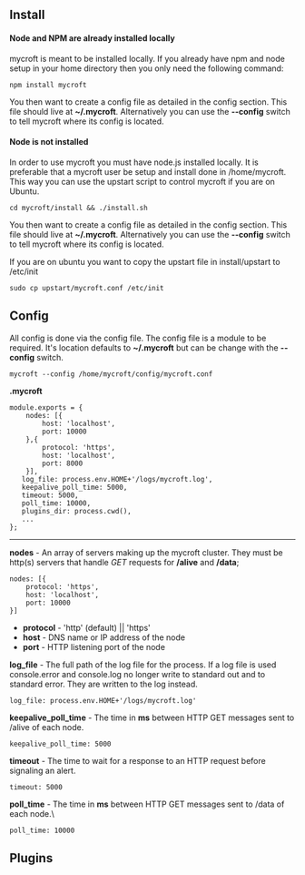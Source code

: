 ## Install

#### Node and NPM are already installed locally

mycroft is meant to be installed locally. If you already have npm and node setup in your home directory then you only need the following command:

    npm install mycroft

You then want to create a config file as detailed in the config section. This file should live at **~/.mycroft**. Alternatively you can use the **--config** switch to tell mycroft where its config is located.

#### Node is not installed

In order to use mycroft you must have node.js installed locally. It is preferable that a mycroft user be setup and install done in /home/mycroft. This way you can use the upstart script to control mycroft if you are on Ubuntu. 

    cd mycroft/install && ./install.sh

You then want to create a config file as detailed in the config section. This file should live at **~/.mycroft**. Alternatively you can use the **--config** switch to tell mycroft where its config is located.

If you are on ubuntu you want to copy the upstart file in install/upstart to /etc/init

    sudo cp upstart/mycroft.conf /etc/init

## Config

All config is done via the config file. The config file is a module to be required. It's location defaults to **~/.mycroft** but can be change with the **--config** switch.

    mycroft --config /home/mycroft/config/mycroft.conf

**.mycroft**

    module.exports = {
        nodes: [{
            host: 'localhost',
            port: 10000
        },{
            protocol: 'https',
            host: 'localhost',
            port: 8000
        }],
       log_file: process.env.HOME+'/logs/mycroft.log',
       keepalive_poll_time: 5000,
       timeout: 5000,
       poll_time: 10000,
       plugins_dir: process.cwd(),
       ...
    };

----------------------------------

**nodes** - An array of servers making up the mycroft cluster. They must be http(s) servers that handle *GET* requests for **/alive** and **/data**;
  
    nodes: [{
        protocol: 'https',
        host: 'localhost',
        port: 10000
    }]

 * **protocol** - 'http' (default) || 'https'
 * **host** - DNS name or IP address of the node
 * **port** - HTTP listening port of the node



**log_file** - The full path of the log file for the process. If a log file is used console.error and console.log no longer write to standard out and to standard error. They are written to the log instead.

    log_file: process.env.HOME+'/logs/mycroft.log'


**keepalive_poll_time** - The time in __ms__ between HTTP GET messages sent to /alive of each node.

    keepalive_poll_time: 5000

**timeout** - The time to wait for a response to an HTTP request before signaling an alert.

    timeout: 5000

**poll_time** - The time in __ms__ between HTTP GET messages sent to /data of each node.\

    poll_time: 10000



## Plugins
